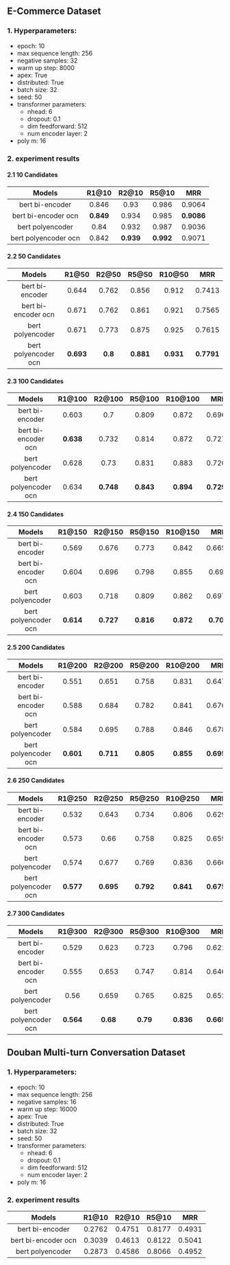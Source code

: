 ## E-Commerce Dataset

### 1. Hyperparameters:
* epoch: 10
* max sequence length: 256
* negative samples: 32
* warm up step: 8000
* apex: True
* distributed: True
* batch size: 32
* seed: 50
* transformer parameters:
    * nhead: 6
    * dropout: 0.1
    * dim feedforward: 512
    * num encoder layer: 2
* poly m: 16

### 2. experiment results

#### 2.1 10 Candidates

| Models           | R1@10 | R2@10 | R5@10 | MRR    |
| :------------------: | :-------: | :-------: | :-------: | :------: |
| bert bi-encoder  | 0.846 | 0.93  | 0.986 | 0.9064 |
| bert bi-encoder ocn | **0.849** | 0.934 | 0.985 | **0.9086** |
| bert polyencoder |  0.84  |  0.932   |   0.987  |    0.9036  |
| bert polyencoder ocn | 0.842 | **0.939** | **0.992** | 0.9071 |

#### 2.2 50 Candidates

| Models           | R1@50 | R2@50 | R5@50 | R10@50 | MRR    |
| :------------------: | :-------: | :-------: | :-------: | :-------: | :------: |
| bert bi-encoder  | 0.644 | 0.762  | 0.856 | 0.912 | 0.7413 | 
| bert bi-encoder ocn | 0.671 | 0.762  | 0.861 | 0.921 |  0.7565 |
| bert polyencoder | 0.671 | 0.773  | 0.875 | 0.925 | 0.7615 |
| bert polyencoder ocn | **0.693**  | **0.8** | **0.881** | **0.931** | **0.7791** |

#### 2.3 100 Candidates

| Models           | R1@100 | R2@100 | R5@100 | R10@100 | MRR    |
| :------------------: | :-------: | :-------: | :-------: | :-------: | :------: |
| bert bi-encoder  | 0.603 | 0.7   | 0.809 | 0.872 | 0.6961 |
| bert bi-encoder ocn | **0.638** | 0.732 | 0.814 | 0.872 | 0.7273 | 
| bert polyencoder |  0.628  |   0.73  |  0.831  |  0.883  | 0.7203 |
| bert polyencoder ocn | 0.634  | **0.748** | **0.843** | **0.894** | **0.7291** |

#### 2.4 150 Candidates

| Models           | R1@150 | R2@150 | R5@150 | R10@150 | MRR    |
| :------------------: | :-------: | :-------: | :-------: | :-------: | :------: |
| bert bi-encoder  | 0.569 | 0.676 | 0.773 | 0.842 | 0.6657 |
| bert bi-encoder ocn | 0.604 | 0.696  | 0.798 | 0.855 | 0.692 |
| bert polyencoder | 0.603  |  0.718 | 0.809 | 0.862 | 0.6977 |
| bert polyencoder ocn | **0.614** | **0.727** | **0.816** | **0.872** | **0.709** |

#### 2.5 200 Candidates

| Models           | R1@200 | R2@200 | R5@200 | R10@200 | MRR    |
| :------------------: | :-------: | :-------: | :-------: | :-------: | :------: |
| bert bi-encoder  | 0.551 | 0.651 | 0.758 | 0.831 | 0.6473 |
| bert bi-encoder ocn | 0.588 |  0.684 | 0.782 | 0.841 | 0.6768 |
| bert polyencoder | 0.584 | 0.695 | 0.788 | 0.846 | 0.6787 |
| bert polyencoder ocn | **0.601** | **0.711** | **0.805** | **0.855** | **0.6952** |

#### 2.6 250 Candidates

| Models           | R1@250 | R2@250 | R5@250 | R10@250 | MRR    |
| :------------------: | :-------: | :-------: | :-------: | :-------: | :------: |
| bert bi-encoder  | 0.532 | 0.643 | 0.734 | 0.806 | 0.6298 |
| bert bi-encoder ocn | 0.573 | 0.66  |  0.758 | 0.825 | 0.6594 |
| bert polyencoder | 0.574 | 0.677  | 0.769 | 0.836 | 0.6664 |
| bert polyencoder ocn | **0.577** | **0.695** | **0.792** | **0.841** | **0.6758** |

#### 2.7 300 Candidates

| Models           | R1@300 | R2@300 | R5@300 | R10@300 | MRR    |
| :------------------: | :-------: | :-------: | :-------: | :-------: | :------: |
| bert bi-encoder  | 0.529 | 0.623 | 0.723 | 0.796 | 0.6217 |
| bert bi-encoder ocn | 0.555 | 0.653  | 0.747 | 0.814 | 0.6468 |
| bert polyencoder | 0.56 | 0.659 | 0.765 | 0.825 | 0.6527 |
| bert polyencoder ocn | **0.564** | **0.68** | **0.79** | **0.836** | **0.6652** |


## Douban Multi-turn Conversation Dataset

### 1. Hyperparameters:
* epoch: 10
* max sequence length: 256
* negative samples: 16
* warm up step: 16000
* apex: True
* distributed: True
* batch size: 32
* seed: 50
* transformer parameters:
    * nhead: 6
    * dropout: 0.1
    * dim feedforward: 512
    * num encoder layer: 2
* poly m: 16

### 2. experiment results

| Models           | R1@10 | R2@10 | R5@10 | MRR   |
| :------------------: | :-------: | :-------: | :-------: | :------: |
| bert bi-encoder  |  0.2762     |    0.4751   |  0.8177     |  0.4931     |
| bert bi-encoder ocn |   0.3039    |   0.4613   |   0.8122    |   0.5041    |
| bert polyencoder |  0.2873     |   0.4586    |  0.8066     |   0.4952    |
